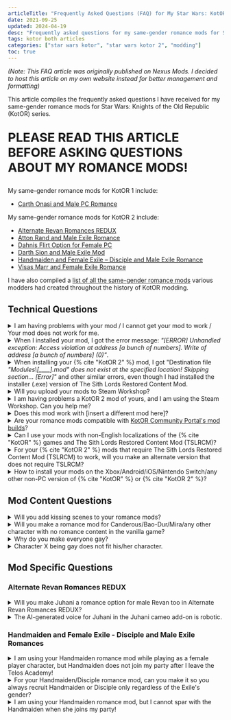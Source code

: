 ```yaml
---
articleTitle: "Frequently Asked Questions (FAQ) for My Star Wars: KotOR Same-Gender Romance Mods"
date: 2021-09-25
updated: 2024-04-19
desc: "Frequently asked questions for my same-gender romance mods for Star Wars: Knights of the Old Republic series."
tags: kotor both articles
categories: ["star wars kotor", "star wars kotor 2", "modding"]
toc: true
---
```


*(Note: This FAQ article was originally published on Nexus Mods. I decided to host this article on my own website instead for better management and formatting)*

This article compiles the frequently asked questions I have received for my same-gender romance mods for Star Wars: Knights of the Old Republic (KotOR) series.

<p class="center-text" style="font-size: 1.8rem; font-weight: 700; margin-top: 1em;">PLEASE READ THIS ARTICLE BEFORE ASKING QUESTIONS ABOUT MY ROMANCE MODS!</p>

My same-gender romance mods for KotOR 1 include:

* [Carth Onasi and Male PC Romance](https://deadlystream.com/files/file/2140-carth-onasi-and-male-pc-romance/)

My same-gender romance mods for KotOR 2 include:

* [Alternate Revan Romances REDUX](https://deadlystream.com/files/file/1004-alternate-revan-romances-redux/)
* [Atton Rand and Male Exile Romance](https://deadlystream.com/files/file/972-atton-rand-and-male-exile-romance/)
* [Dahnis Flirt Option for Female PC](https://deadlystream.com/files/file/1400-dahnis-flirt-option-for-female-pc/)
* [Darth Sion and Male Exile Mod](https://deadlystream.com/files/file/996-darth-sion-and-male-exile-mod/)
* [Handmaiden and Female Exile – Disciple and Male Exile Romance](https://deadlystream.com/files/file/977-handmaiden-and-female-exile-disciple-and-male-exile-romance/)
* [Visas Marr and Female Exile Romance](https://deadlystream.com/files/file/968-visas-marr-and-female-exile-romance/)

I have also compiled a [list of all the same-gender romance mods](/shrines/starwarskotor/resources/kotor-same-gender-romance-mods) various modders had created throughout the history of KotOR modding.

## Technical Questions

<details class="qna-accordion">
    <summary class="qna-accordion__question">
        I am having problems with your mod / I cannot get your mod to work / Your mod does not work for me.
    </summary>
    <div class="qna-accordion__answer">
        <p>Please make sure you have downloaded and installed the latest version of my mods, and read the Read Me files of my mods to make sure you have followed ALL the information and instructions in my Read Me files before asking questions for technical support.</p>
        <p>When you are asking for technical support, please provide details for the issues you encountered: when and how did your problem start happening and what mods you have installed. Simply saying "mod doesn't work" DOES NOT help the mod author to figure out the cause of your issue. When I ask you for more details, please answer my questions honestly, so I can identify how to solve your problems. Telling me ALL the mods you use will help me greatly in figuring out if your issue was caused by mod conflict or not.</p>
        <p>If you play KotOR 2 on Steam, <strong>make sure there are no leftover Steam Workshop folders in your Steam directory</strong>, because Steam Workshop mods will likely conflict with my mods, and even unsubscribing Steam Workshop mods does not always remove all Workshop mod files completely. To check for any leftover Steam Workshop files, go to the Steam Workshop folder in your Steam directory (/\Steam\SteamApps\Workshop\), and delete all the sub-folders in the Steam Workshop folder if they are present.</p>
    </div>
</details>

<details class="qna-accordion">
    <summary class="qna-accordion__question">
        When I installed your mod, I got the error message: <i>"[ERROR] Unhandled exception: Access violation at address [a bunch of numbers]. Write of address [a bunch of numbers] (0)"</i>.
    </summary>
    <div class="qna-accordion__answer">
        <p>Try to right-click your {% cite "KotOR 2" %} folder or subfolders, go to Properties and uncheck the "Read-only", then try to install my mod again to see if it works.</p>
    </div>
</details>

<details class="qna-accordion">
    <summary class="qna-accordion__question">
        When installing your {% cite "KotOR 2" %} mod, I got "Destination file <i>"Modules\[____].mod" does not exist at the specified location! Skipping section... [Error]"</i> and other similar errors, even though I had installed the installer (.exe) version of The Sith Lords Restored Content Mod.
    </summary>
    <div class="qna-accordion__answer">
        <p>First, go to the folder where your <cite>KotOR 2</cite> game is installed, and go to the Modules folder, then <strong>check if the .mod files mentioned in the error messages are in your Modules folder</strong>.</p>
        <p>For example, for Handmaiden and Female Exile – Disciple and Male Exile Romance mod, you need to check if these .mod files are in your Modules folder:</p>
        <ul>
            <li>003EBO.mod</li>
            <li>006EBO.mod</li>
            <li>262TEL.mod</li>
            <li>301NAR.mod</li>
            <li>303NAR.mod</li>
            <li>402DXN.mod</li>
            <li>602DAN.mod</li>
            <li>610DAN.mod</li>
            <li>650DAN.mod</li>
            <li>907MAL.mod</li>
            <li>908MAL.mod</li>
            <li>909MAL.mod</li>
            <li>950COR.mod</li>
        </ul>
        <p>If you cannot find those .mod files in your Modules folder, your issue might be caused by your computer registering two different installation locations for {% cite "KotOR 2" %}. I suggest you check out <a href="https://steamcommunity.com/sharedfiles/filedetails/?id=779622644" target="_blank">this guide on how to make sure your computer recognize the version of {% cite "KotOR 2" %} game where you want to install KotOR 2 mods on</a>. While the guide focuses on Steam version of KotOR 2, you could edit the registry to make your computer properly recognise the installation location of your KotOR 2 game.</p>
        <p>Here are the default installation locations of {% cite "KotOR 2" %} depending on the game version:</p>
        <ul>
            <li><span class="bold-text">Steam (32-bit Windows):</span> C:\Program Files\Steam\steamapps\common\Knights of the Old Republic II</li>
            <li><span class="bold-text">Steam (64-bit Windows):</span> C:\Program Files (x86)\Steam\steamapps\common\Knights of the Old Republic II</li>
            <li><span class="bold-text">Retail CD (32-bit Windows):</span> C:\Program Files\LucasArts\SWKotOR2\</li>
            <li><span class="bold-text">Retail CD (64-bit Windows):</span>     • C:\Program Files (x86)\LucasArts\SWKotOR2\</li>
            <li><span class="bold-text">Steam (32-bit Windows):</span> C:\GOG Games\Star Wars - KotOR2</li>
        </ul>
        <p>If you do not know if you have Windows 64-bit or 32-bit, <a href="https://www.lifewire.com/am-i-running-a-32-bit-or-64-bit-version-of-windows-2624475" target="_blank">refer this article to find out</a>.</p>
    </div>
</details>

<details class="qna-accordion">
    <summary class="qna-accordion__question">
        Will you upload your mods to Steam Workshop?
    </summary>
    <div class="qna-accordion__answer">
        <p><strong>NO.</strong> I do not use Steam Workshop, and frankly, I hate the Steam Workshop for how terrible it is for modding {% cite "KotOR 2" %} and how much mod compatibility issues it causes. I suggest you read <a href="https://deadlystream.com/topic/7321-why-not-to-use-the-steam-workshop/" target="_blank">this post on why using Steam Workshop is NOT recommend for modding {% cite "KotOR 2" %}</a>. Therefore, I DO NOT want any of my mods to be added to the Steam Workshop.</p>
        <p><strong>STOP ASKING FOR ANY OF MY MODS TO BE ADDED THE STEAM WORKHOP. MY ASNWER WILL ALWAYS BE A FIRM <em>NO</em>, FULL STOP. NO EXCEPTIONS.</strong></p>
    </div>
</details>

<details class="qna-accordion">
    <summary class="qna-accordion__question">
        I am having problems a KotOR 2 mod of yours, and I am using the Steam Workshop. Can you help me?
    </summary>
    <div class="qna-accordion__answer">
        <p>See my answer to the previous question. I am not responsible for any bugs caused by you using any mods from the Steam Workshop. The only suggestion I will give you for compatibility issues between my mods and the Steam Workshop is to get rid of all your Steam Workshop mods entirely, and make sure there are no leftover Steam Workshop folders in your Steam directory. In order to do this, go to the Steam Workshop folder in your Steam directory (/\Steam\SteamApps\Workshop\), and delete all the sub-folders in the Steam Workshop folder.</p>
    </div>
</details>

<details class="qna-accordion">
    <summary class="qna-accordion__question">
        Does this mod work with [insert a different mod here]?
    </summary>
    <div class="qna-accordion__answer">
        <p>Please read the “Mod Compatibility” section of my mod description and Read Me files before asking. If there is a mod you want to use that was not mentioned in my mod description and Read Me files, you can still ask me. Just make sure you tell me the actual name of the mod and ideally, provide a link to the mod you want to ask about, so I can check the mod out myself to confirm if it is compatible with my mod. Do not expect me to know the existence of every single KotOR mod out there.</p>
    </div>
</details>

<details class="qna-accordion">
    <summary class="qna-accordion__question">
        Are your romance mods compatible with <a href="https://kotor.neocities.org/modding/" target="blank">KotOR Community Portal's mod builds</a>?
    </summary>
    <div class="qna-accordion__answer">
        <p>Yes, all my mods are compatible with KotOR Community Portal's mod builds.</p>
        <p>That said, some of my mods require you to install at a very specific point of the mod builds:</p>
        <ul>
            <li>Handmaiden and Female Exile - Disciple and Male Exile Romance should be installed immediately after PartySwap and before Extended Enclave. If you also want to install Extended Enclave, you should use the compatibility patch included in my Handmaiden/Disciple romance mod, instead of the <a href="https://deadlystream.com/files/file/1304-partyswap-and-extended-enclave-compatibility-patch/" target="_blank">standalone patch</a> I made for the mod build. If you plan on using the Kreia's Fall In-Game Cutscene mod as well, you need to install the compatibility patch included in my mod.</li>
            <li>Atton Rand and Male Exile Romance needs to be installed after Kreia's Fall In-Game Cutscene. You also need to install the compatibility patches for Kreia's Fall In-Game Cutscene.</li>
            <li>Visas Marr and Female Exile Romance needs to be installed after PartySwap.</li>
        </ul>
    </div>
</details>

<details class="qna-accordion">
    <summary class="qna-accordion__question">
        Can I use your mods with non-English localizations of the {% cite "KotOR" %} games and The Sith Lords Restored Content Mod (TSLRCM)?
    </summary>
    <div class="qna-accordion__answer">
        <p>No. I play and mod the {% cite "KotOR" %} game in English exclusively. Some of my mods in particular will cause your game to crash if you are playing a non-English localization of the {% cite "KotOR" %} games and TSLRCM, because those mods add custom dialogues that do not exist in the vanilla game in order to prevent characters from referring to the player character as the wrong gender. The only solution to crashes caused by you playing on a non-English localization is to play the {% cite "KotOR" %} games and TSLRCM in English.</p>
        <p>If you are interested in making a non-English translation or localization of my mods yourself, you may contact me to ask for my permission to do so. However, since I am not familiar with any of the non-English languages officially supported by the {% cite "KotOR" %} games, I am unable to provide support for any issues players may have with using your non-English translation or localization of my mod.</p>
    </div>
</details>

<details class="qna-accordion">
    <summary class="qna-accordion__question">
        For your {% cite "KotOR 2" %} mods that require The Sith Lords Restored Content Mod (TSLRCM) to work, will you make an alternate version that does not require TSLRCM?
    </summary>
    <div class="qna-accordion__answer">
        <p>No, I will not make a no-TSLRCM version of my mods that require TSLRCM to function. TSLRCM is widely agreed by players, including KotOR modders, to be an essential mod for the best experience with {% cite "KotOR 2" %}. Making a non-TSLRCM version of content mod like this would require me to spend extra time to replay {% cite "KotOR 2" %} without TSLRCM, and therefore subjecting myself to a lesser experience with the game, which I consider a massive waste of my time. In general, if you see any {% cite "KotOR 2" %} mod that requires TSLRCM to work (not just my mods), do not expect to see a non-TSLRCM version.</p>
        <p>If you are having issues with using TSLRCM, I suggest you report the bugs you encountered and ask for help for solving your issues on the <a href="https://deadlystream.com/forum/4-tslrcm/" target="_blank">TSLRCM forum on Deadly Stream</a>.</p>
    </div>
</details>

<details class="qna-accordion">
    <summary class="qna-accordion__question">
        How to install your mods on the Xbox/Android/iOS/Nintendo Switch/any other non-PC version of {% cite "KotOR" %} or {% cite "KotOR 2" %}?
    </summary>
    <div class="qna-accordion__answer">
        <p>Sorry, <strong>I cannot help directly with modding the KotOR games on any console or mobile devices, because I only own the PC version of the {% cite "KotOR" %} games</strong>. I make no promises that I will port my KotOR mods for those platforms specifically either.</p>
        <p>Some of my mods require TSLPatcher to install to make the mod work properly, especially if you also want to use other mods in addition to my mods and for {% cite "KotOR 2" %}, The Sith Lords Restored Content Mod. Simply copying and pasting files from my mod to your game's directory does NOT guarantee my mod will work as intended, and you may encounter bugs that could possibly game-breaking.</p>
        <p>For Android and iOS users, I suggest referring to the <a href="https://kotor.neocities.org/modding/" target="blank">KotOR Community Portal's modding guide</a>, specifically their general instructions in their mobile mod builds. See <a href="https://kotor.neocities.org/modding/mod_builds/k1/full_mobile#General_Instructions" target="_blank">this page for {% cite "KotOR 1" %}</a> and <a href="https://kotor.neocities.org/modding/mod_builds/k2/full_mobile#General_Instructions" target="_blank">this page for {% cite "KotOR 2" %}</a>.</p>
        <p>For Nintendo Switch users, in order to mod the KotOR game on Switch, first you need to hack your Switch or install a modchip in your Switch, then use the <a href="https://deadlystream.com/files/file/2102-kotor-switch-modding-framework/" target="_blank">KotOR Switch Modding Framework</a> and <a href="https://deadlystream.com/files/file/2106-kotor-ii-switch-modding-framework/" target="_blank">KotOR II Switch Modding Framework</a> to install mods. According to JacqylFrost, the creator of these frameworks, both TSLRCM and my Handmaiden same-geneder romance mod work with the KotOR 2 version of the framework. I suggest you ask JacqylFrost directly if you need help with modding the KotOR games on Switch.</p>
        <p>For Steam Deck users, you may refer to JacqylFrost's <a href="https://www.reddit.com/r/kotor/comments/10horqp/steam_deck_modding_including_modbuild/" target="_blank">Steam Deck modding guide</a> on the KotOR subreddit.</p>
    </div>
</details>

## Mod Content Questions

<details class="qna-accordion">
    <summary class="qna-accordion__question">
        Will you add kissing scenes to your romance mods?
    </summary>
    <div class="qna-accordion__answer">
        <p>No. The goal of my same-gender romance mods is not necessary to add new content, but to allow players to experience the pre-existing romance content in the {% cite "KotOR" %} series without the heterosexual gender restrictions. Kissing scenes are beyond the scope of my mods, and I do not necessary have the skills required (such as modelling, animations, etc.) to create them either, especially given how limited the animations in these old games are.</p>
        <p>For Carth Onasi and Male PC Romance mod for {% cite "KotOR 1" %}, if you want your male PC to kiss Carth, you may install cjt0202's <a href="http://www.cjt0202.net/carth_romance.php" target="_blank">Carth Romance Fix</a> mod, then install the compatibility patch provided in my mod.</p>
    </div>
</details>

<details class="qna-accordion">
    <summary class="qna-accordion__question">
        Will you make a romance mod for Canderous/Bao-Dur/Mira/any other character with no romance content in the vanilla game?
    </summary>
    <div class="qna-accordion__answer">
        <p>No. Due to the fact that these characters were never intended to be romance options for the player character, creating romance content for these characters require extra work and effort, namely writing new dialogue, scripting and animating new scenes, and ideally, finding voice actors or using voice synthesithers for these new content, because some people (myself included) find it immersion-breaking to see party member suddenly become silent in certain lines despite being voiced in every other dialogue. This goes beyond my modding capabilities, and I do not have enough time and desire to put this large amount of work in video game mods for the foreseeable future.</p>
    </div>
</details>

<details class="qna-accordion">
    <summary class="qna-accordion__question">
        Why do you make everyone gay?
    </summary>
    <div class="qna-accordion__answer">
        <p>I am a lesbian who would like to see more representation of LGBTQ+ people and relationships in media, including {% cite "Star Wars" %}, and I am not the only one who feels this way. I made these same-gender romance mods for fellow LGBTQ+ players who want more gay content in {% cite "KotOR" %} as well. I find {% cite "KotOR 2" %}'s complete lack of same-gender romance options especially disaappointing, since the first {% cite "KotOR" %} at least has Juhani as a canon lesbian romance option, so I made these mods to fill the void. In fact, after releasing my same-gender romance mods, many other LGBTQ+ players have expressed gratitute for the existence of these mods, and consider these mods a huge improvement to their {% cite "KotOR" %} experience.</p>
        <p>Cisgender heterosexual people already get countless representations in media, including {% cite "Star Wars" %}, bcause cishet people are considered the default and the norm. If the idea that everyone in your favorite piece of media could be gay makes you uncomfortable, perhaps you meed to examine why you feel that way. Keep in mind that <strong>LGBTQ+ people already have to see countless pieces of mainstream media filled with cisgender heterosexual characters without a single LGBTQ+ character even existing</strong>.
        <p>Frankly, opposing the concept of same-gender romance mods for video games for any reason is homophobic. As a gay person, this is a stance I will not change my mind on. Any comment or message that tries to argue with me otherwise will be ignored or deleted without response.</p>
    </div>
</details>

<details class="qna-accordion">
    <summary class="qna-accordion__question">
        Character X being gay does not fit his/her character.
    </summary>
    <div class="qna-accordion__answer">
        <p>That is just your opinion, and an opinion I will never agree with. Like it or not, there will always be someone who would like to see gay content for any of the characters affected by my same-gender romance mods.</p>
    </div>
</details>

## Mod Specific Questions

### Alternate Revan Romances REDUX

<details class="qna-accordion">
    <summary class="qna-accordion__question">
        Will you make Juhani a romance option for male Revan too in Alternate Revan Romances REDUX?
    </summary>
    <div class="qna-accordion__answer">
        <p><strong>No</strong>. I will <strong><em>never</em></strong> make Juhani a romance option for male characters under <em>any</em> circumstances. I also do not support any mods that make Juhani a romance option for male characters.</p>
        <p>It is my firm belief that Juhani should remain a lesbian and her romance should remain exclusive to female characters because she is an officially confirmed lesbian character. <a href="../keep-juhani-a-lesbian" target="_blank">Read this article about my stance on protecting Juhani's status as a lesbian, and why</a>.</p>
    </div>
</details>

<details class="qna-accordion">
    <summary class="qna-accordion__question">
        The AI-generated voice for Juhani in the Juhani cameo add-on is robotic.
    </summary>
    <div class="qna-accordion__answer">
        <p>I know an AI cannot beat a human voice actor when it comes to delivering emotions, but getting a voice actor doing a Juhani impression instead of an AI for those new lines is much easier said than done. I do not have the money to hire voice actors, and whether I can find a voice actor who is able to do a Juhani impression is another big question, especially given how unique Juhani's voice is. An AI voice synthiser is genuinely the best option for me with the very limited resources I have as one person and fan of the game who makes mods for free. Unless someone is willing to volunteer to voice Juhani for a mod, likely for free, I can never make any promise that there will be an actual voice actor for Juhani's dialogue in this mod.</p>
    </div>
</details>

### Handmaiden and Female Exile - Disciple and Male Exile Romances

<details class="qna-accordion">
    <summary class="qna-accordion__question">
        I am using your Handmaiden romance mod while playing as a female player character, but Handmaiden does not join my party after I leave the Telos Academy!
    </summary>
    <div class="qna-accordion__answer">
        <p>If Handmaiden does not join your female Exile's party when you are using my Handmaiden romance mod, the possible causes for this happening include:</p>
        <ul>
            <li><strong>You did not install my mod correctly</strong>. Either you get errors when installing the “Default Installation” option, or you did not install DarthTyren's PartySwap mod first before installing the “PartySwap Compatible” option of my mod.</li>
            <li><strong>You have a <code class="inline-code">holorec.dlg</code> file in the Override folder</strong>, either from a mod you are using or a mod you previously used. If there is a <code class="inline-code">holorec.dlg</code> in your Override folder, delete it.</li>
            <li><strong>You may have some leftover Steam Workshop folders in your Steam directory</strong> that overrides the portion where Handmaiden is supposed to join your party. To solve this, go to the Steam Workshop folder in your Steam directory (/\Steam\SteamApps\Workshop\), and delete all the sub-folders in the Steam Workshop folder.</li>
            <li>Similar to the above, <strong>you may have some leftover files from a mod you used in your previous playthrough</strong> in your {% cite "KotOR 2" %} game directory that interferes the portion where Handmaiden is supposed to join your party. The best way to solve this is to uninstall your game, delete your {% cite "KotOR 2" %} game folder entirely, and then re-install the game and the mods you want to use.</li>
        </ul>
    </div>
</details>

<details class="qna-accordion">
    <summary class="qna-accordion__question">
        For your Handmaiden/Disciple romance mod, can you make it so you always recruit Handmaiden or Disciple only regardless of the Exile's gender?
    </summary>
    <div class="qna-accordion__answer">
        <p>No, and I see no point in making such mod when DarthTyren's PartySwap mod already exists to allow you to recruit both Handmaiden and Disciple in a single playthrough regardless of the Exile's gender. Additionally, my mod's primary goal is enabling same-gender romfnce options, so neither male Exile/Handmaiden nor female Exile/Disciple romance is a priority of my mod.</p>
        <p>Therefore, if you want Handmaiden or Disciple in your party regardless of your Exile's gender, my recommendation is to install PartySwap. If you also want same-gender romance with Handmaiden or Disciple, install the PartySwap compatible installation option of my mod after PartySwap. Even if you prefer Handmaiden to Disciple, or vice versa, I will still recommend you to use PartySwap instead so you can get the most out of the party members in a single playthrough.</p>
    </div>
</details>

<details class="qna-accordion">
    <summary class="qna-accordion__question">
        I am using your Handmaiden romance mod, but I cannot spar with the Handmaiden when she joins my party!
    </summary>
    <div class="qna-accordion__answer">
        <p>This is not a problem with my mod. The FAQ of The Sith Lords Restored Content Mod (TSLRCM)'s mod page and Read Me file already addressed this:</p>
        <blockquote>Due to a bug, sparring with Handmaiden while in outer space (directly after leaving the Telos Academy) made the fight unwinnable. So for TSLRCM you will have to travel to another planet, exit and re-enter for the option to appear, giving a glitch-free sparring. It's not gone, no worries!</blockquote>
    </div>
</details>

